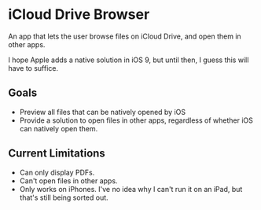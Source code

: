 # iCloud Drive Browser

An app that lets the user browse files on iCloud Drive, and open them in other apps.

I hope Apple adds a native solution in iOS 9, but until then, I guess this will have to suffice.

## Goals

- Preview all files that can be natively opened by iOS
- Provide a solution to open files in other apps, regardless of whether iOS can natively open them.

## Current Limitations

- Can only display PDFs.
- Can't open files in other apps.
- Only works on iPhones. I've no idea why I can't run it on an iPad, but that's still being sorted out.
